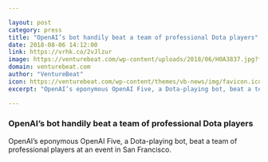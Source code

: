 ```yaml
---

layout: post
category: press
title: "OpenAI’s bot handily beat a team of professional Dota players"
date: 2018-08-06 14:12:00
link: https://vrhk.co/2vJlzur
image: https://venturebeat.com/wp-content/uploads/2018/06/H0A3837.jpg?fit=2121%2C1374&strip=all
domain: venturebeat.com
author: "VentureBeat"
icon: https://venturebeat.com/wp-content/themes/vb-news/img/favicon.ico
excerpt: "OpenAI’s eponymous OpenAI Five, a Dota-playing bot, beat a team of professional players at an event in San Francisco."

---
```


### OpenAI’s bot handily beat a team of professional Dota players

OpenAI’s eponymous OpenAI Five, a Dota-playing bot, beat a team of professional players at an event in San Francisco.